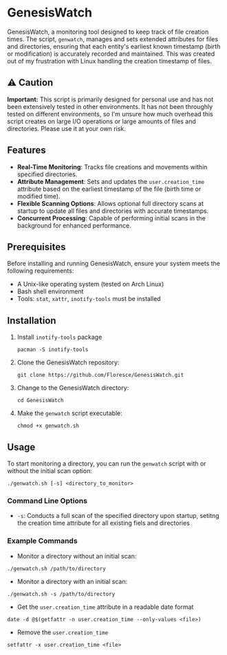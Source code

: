 # GenesisWatch

GenesisWatch, a monitoring tool designed to keep track of file creation times. The script, `genwatch`, manages and sets extended attributes for files and directories, ensuring that each entity's earliest known timestamp (birth or modification) is accurately recorded and maintained. This was created out of my frustration with Linux handling the creation timestamp of files.

## ⚠️ Caution

**Important:** This script is primarily designed for personal use and has not been extensively tested in other environments. It has not been throughly tested on different environments, so I'm unsure how much overhead this script creates on large I/O operations or large amounts of files and directories. Please use it at your own risk.

## Features

- **Real-Time Monitoring**: Tracks file creations and movements within specified directories.
- **Attribute Management**: Sets and updates the `user.creation_time` attribute based on the earliest timestamp of the file (birth time or modified time).
- **Flexible Scanning Options**: Allows optional full directory scans at startup to update all files and directories with accurate timestamps.
- **Concurrent Processing**: Capable of performing initial scans in the background for enhanced performance.

## Prerequisites

Before installing and running GenesisWatch, ensure your system meets the following requirements:
- A Unix-like operating system (tested on Arch Linux)
- Bash shell environment
- Tools: `stat`, `xattr`, `inotify-tools` must be installed

## Installation
1. Install `inotify-tools` package
    ```
    pacman -S inotify-tools
    ```
1. Clone the GenesisWatch repository:
   ```
   git clone https://github.com/Floresce/GenesisWatch.git
   ```
2. Change to the GenesisWatch directory:
    ```
    cd GenesisWatch
    ```
3. Make the `genwatch` script executable:
    ```
    chmod +x genwatch.sh
    ```

## Usage

To start monitoring a directory, you can run the `genwatch` script with or without the initial scan option:
```
./genwatch.sh [-s] <directory_to_monitor>
```

### Command Line Options
- `-s`: Conducts a full scan of the specified directory upon startup, setitng the creation time attribute for all existing fiels and directories

### Example Commands
- Monitor a directory without an initial scan:
```
./genwatch.sh /path/to/directory
```
- Monitor a directory with an initial scan:
```
./genwatch.sh -s /path/to/directory
```
- Get the `user.creation_time` attribute in a readable date format
```
date -d @$(getfattr -n user.creation_time --only-values <file>)
```
- Remove the `user.creation_time`
```
setfattr -x user.creation_time <file>
```